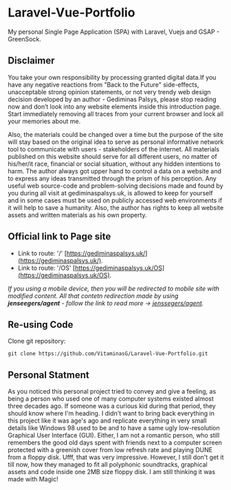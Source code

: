 # Laravel-Vue-Portfolio

My personal Single Page Application (SPA) with Laravel, Vuejs and GSAP - GreenSock.

## Disclaimer

You take your own responsibility by processing granted digital data.If you have any negative
reactions from "Back to the Future" side-effects, unacceptable strong opinion statements,
or not very trendy web design decision developed by an author - Gediminas Palsys, please
stop reading now and don’t look into any website elements inside this introduction page.
Start immediately removing all traces from your current browser and lock all your memories about me.

Also, the materials could be changed over a time but the purpose of the site will stay based
on the original idea to serve as personal informative network tool to communicate with users - stakeholders of
the internet. All materials published on this website should serve for all
different users, no matter of his/her/it race, financial or social situation, without any 
hidden intentions to harm. The author always got upper hand to control a data on a website
and to express any ideas transmitted through the prism of his perception. Any useful web 
source-code and problem-solving decisions made and found by you during all visit at
gediminaspalsys.uk, is allowed to keep for yourself and in some cases must be used on publicly
accessed web environments if it will help to save a humanity. Also, the author has rights
to keep all website assets and written materials as his own property.

## Official link to Page site

- Link to route: '/' [https://gediminaspalsys.uk/](https://gediminaspalsys.uk/).
- Link to route: '/OS' [https://gediminaspalsys.uk/OS](https://gediminaspalsys.uk/OS).

*If you using a mobile device, then you will be redirected to mobile site with modified content. 
All that contetn redirection made by using **jenseegers/agent** - follow the link to read more -> [jenssegers/agent](https://github.com/jenssegers/agent).*

## Re-using Code

Clone git repository:
```
git clone https://github.com/VitaminasG/Laravel-Vue-Portfolio.git
```

## Personal Statment

As you noticed this personal project tried to convey and give a feeling, as being a
person who used one of many computer systems existed almost three decades ago.
If someone was a curious kid during that period, they should know where I'm heading.
I didn't want to bring back everything in this project like it was age's ago and
replicate everything in very small details like Windows 98 used to be and to have
a same ugly low-resolution Graphical User Interface (GUI). Either, I am not a romantic
person, who still remembers the good old days spent with friends next to a computer
screen protected with a greenish cover from low refresh rate and playing DUNE from
a floppy disk. Ufff, that was very impressive. However, I still don't get it till now,
how they managed to fit all polyphonic soundtracks, graphical assets and code inside
one 2MB size floppy disk. I am still thinking it was made with Magic!
